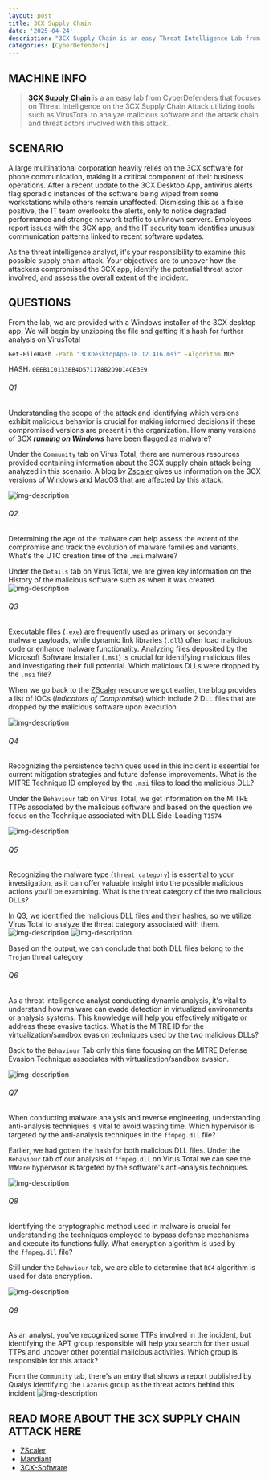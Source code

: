 ```yaml
---
layout: post
title: 3CX Supply Chain
date: '2025-04-24'
description: "3CX Supply Chain is an easy Threat Intelligence Lab from CyberDefenders"
categories: [CyberDefenders]
---
```


## MACHINE INFO

> **[3CX Supply Chain](https://cyberdefenders.org/blueteam-ctf-challenges/3cx-supply-chain/)** is a an easy lab from CyberDefenders that focuses on Threat Intelligence on the 3CX Supply Chain Attack utilizing tools such as VirusTotal to analyze malicious software and the attack chain and threat actors involved with this attack. 

## SCENARIO
A large multinational corporation heavily relies on the 3CX software for phone communication, making it a critical component of their business operations. After a recent update to the 3CX Desktop App, antivirus alerts flag sporadic instances of the software being wiped from some workstations while others remain unaffected. Dismissing this as a false positive, the IT team overlooks the alerts, only to notice degraded performance and strange network traffic to unknown servers. Employees report issues with the 3CX app, and the IT security team identifies unusual communication patterns linked to recent software updates.

As the threat intelligence analyst, it's your responsibility to examine this possible supply chain attack. Your objectives are to uncover how the attackers compromised the 3CX app, identify the potential threat actor involved, and assess the overall extent of the incident.


## QUESTIONS
From the lab, we are provided with a Windows installer of the 3CX desktop app. We will begin by unzipping the file and getting it's hash for further analysis on VirusTotal

```sh
Get-FileHash -Path "3CXDesktopApp-18.12.416.msi" -Algorithm MD5
```
HASH: `0EEB1C0133EB4D571178B2D9D14CE3E9`

###### Q1
Understanding the scope of the attack and identifying which versions exhibit malicious behavior is crucial for making informed decisions if these compromised versions are present in the organization. How many versions of 3CX ***running on Windows*** have been flagged as malware?

Under the `Community` tab on Virus Total, there are numerous resources provided containing information about the 3CX supply chain attack being analyzed in this scenario. A blog by [Zscaler](https://www.zscaler.com/blogs/security-research/3cx-supply-chain-attack-campaign) gives us information on the 3CX versions of Windows and MacOS that are affected by this attack.

![img-description](1.png)

###### Q2
Determining the age of the malware can help assess the extent of the compromise and track the evolution of malware families and variants. What's the UTC creation time of the `.msi` malware?

Under the `Details` tab on Virus Total, we are given key information on the History of the malicious software such as when it was created.
![img-description](2.png)

###### Q3
Executable files (`.exe`) are frequently used as primary or secondary malware payloads, while dynamic link libraries (`.dll`) often load malicious code or enhance malware functionality. Analyzing files deposited by the Microsoft Software Installer (`.msi`) is crucial for identifying malicious files and investigating their full potential. Which malicious DLLs were dropped by the `.msi` file?

When we go back to the [ZScaler](https://www.zscaler.com/blogs/security-research/3cx-supply-chain-attack-campaign) resource we got earlier, the blog provides a list of IOCs (*Indicators of Compromise*) which include 2 DLL files that are dropped by the malicious software upon execution

![img-description](3.png)

###### Q4
Recognizing the persistence techniques used in this incident is essential for current mitigation strategies and future defense improvements. What is the MITRE Technique ID employed by the `.msi` files to load the malicious DLL?

Under the `Behaviour` tab on Virus Total, we get information on the MITRE TTPs associated by the malicious software and based on the question we focus on the Technique associated with DLL Side-Loading `T1574`

![img-description](4.png)

###### Q5
Recognizing the malware type (`threat category`) is essential to your investigation, as it can offer valuable insight into the possible malicious actions you'll be examining. What is the threat category of the two malicious DLLs?

In Q3, we identified the malicious DLL files and their hashes, so we utilize Virus Total to analyze the threat category associated with them. 
![img-description](5.png)
![img-description](6.png)

Based on the output, we can conclude that both DLL files belong to the `Trojan` threat category

###### Q6
As a threat intelligence analyst conducting dynamic analysis, it's vital to understand how malware can evade detection in virtualized environments or analysis systems. This knowledge will help you effectively mitigate or address these evasive tactics. What is the MITRE ID for the virtualization/sandbox evasion techniques used by the two malicious DLLs?

Back to the `Behaviour` Tab only this time focusing on the MITRE Defense Evasion Technique associates with virtualization/sandbox evasion.

![img-description](7.png)

###### Q7
When conducting malware analysis and reverse engineering, understanding anti-analysis techniques is vital to avoid wasting time. Which hypervisor is targeted by the anti-analysis techniques in the `ffmpeg.dll` file?

Earlier, we had gotten the hash for both malicious DLL files. Under the `Behaviour` tab of our analysis of `ffmpeg.dll` on Virus Total we can see the `VMWare` hypervisor is targeted by the software's anti-analysis techniques.

![img-description](8.png)

###### Q8
Identifying the cryptographic method used in malware is crucial for understanding the techniques employed to bypass defense mechanisms and execute its functions fully. What encryption algorithm is used by the `ffmpeg.dll` file?

Still under the `Behaviour` tab, we are able to determine that `RC4` algorithm is used for data encryption.

![img-description](9.png)

###### Q9
As an analyst, you've recognized some TTPs involved in the incident, but identifying the APT group responsible will help you search for their usual TTPs and uncover other potential malicious activities. Which group is responsible for this attack?

From the `Community` tab, there's an entry that shows a report published by Qualys identifying the `Lazarus` group as the threat actors behind this incident
![img-description](10.png)


## READ MORE ABOUT THE 3CX SUPPLY CHAIN ATTACK HERE
- [ZScaler](https://www.virustotal.com/gui/file/59e1edf4d82fae4978e97512b0331b7eb21dd4b838b850ba46794d9c7a2c0983/detection)
- [Mandiant](https://cloud.google.com/blog/topics/threat-intelligence/3cx-software-supply-chain-compromise/)
- [3CX-Software](https://www.3cx.com/)